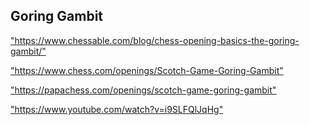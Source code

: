 <h2>Goring Gambit</h2>
<p><a href="https://www.chessable.com/blog/chess-opening-basics-the-goring-gambit/">"https://www.chessable.com/blog/chess-opening-basics-the-goring-gambit/"</a></p>

<p><a href="https://www.chess.com/openings/Scotch-Game-Goring-Gambit">"https://www.chess.com/openings/Scotch-Game-Goring-Gambit"</a></p>

<p><a href="https://papachess.com/openings/scotch-game-goring-gambit">"https://papachess.com/openings/scotch-game-goring-gambit"</a></p>

<p><a href="https://www.youtube.com/watch?v=i9SLFQlJqHg">"https://www.youtube.com/watch?v=i9SLFQlJqHg"</a></p>

